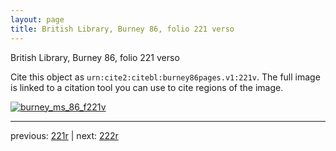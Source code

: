 ```yaml
---
layout: page
title: British Library, Burney 86, folio 221 verso
---
```


British Library, Burney 86, folio 221 verso

Cite this object as `urn:cite2:citebl:burney86pages.v1:221v`.  The full image is linked to a citation tool you can use to cite regions of the image.

[![burney_ms_86_f221v](http://www.homermultitext.org/iipsrv?IIIF=/project/homer/pyramidal/deepzoom/citebl/burney86imgs/v1/burney_ms_86_f221v.tif/full/800,/0/default.jpg)](http://www.homermultitext.org/ict2/?urn=urn:cite2:citebl:burney86imgs.v1:burney_ms_86_f221v) 

---

previous:  [221r](../221r/) | next: [222r](../222r/)